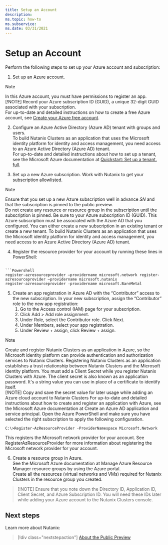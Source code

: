 ```yaml
---
title: Setup an Account
description:  
ms.topic: how-to
ms.subservice:  
ms.date: 03/31/2021
---
```


# Setup an Account

Perform the following steps to set up your Azure account and subscription: 
 
1.	Set up an Azure account. 
> [!NOTE]
> In this Azure account, you must have permissions to register an app.  
> [!NOTE]
> Record your Azure subscription ID (GUID), a unique 32-digit GUID associated with your subscription.  
For up-to-date and detailed instructions on how to create a free Azure account, see [Create your Azure free account](https://azure.microsoft.com/en-us/free/?WT.mc_id=A261C142F).  

2.	Configure an Azure Active Directory (Azure AD) tenant with groups and users.  
To build Nutanix Clusters as an application that uses the Microsoft identity platform for identity and access management, you need access to an Azure Active Directory (Azure AD) tenant.  
For up-to-date and detailed instructions about how to set up a tenant, see the Microsoft Azure documentation at [Quickstart: Set up a tenant. full](https://docs.microsoft.com/en-us/azure/active-directory/develop/quickstart-create-new-tenant). 

3. Set up a new Azure subscription. Work with Nutanix to get your subscription allowlisted.
> [!NOTE]
> Ensure that you set up a new Azure subscription well in advance _SN_ and that the subscription is pinned to the public preview.  
Do not create any resource or resource group in the subscription until the subscription is pinned. 
Be sure to your Azure subscription ID (GUID). 
This Azure subscription must be associated with the Azure AD that you configured. You can either create a new subscription in an existing tenant or create a new tenant. To build Nutanix Clusters as an application that uses the Microsoft identity platform for identity and access management, you need access to an Azure Active Directory (Azure AD) tenant.  
4.	Register the resource provider for your account by running these lines in PowerShell: 
```azurepowershell

```Powershell 
register-azresourceprovider –providername microsoft.network register-azresourceprovider –providername microsoft.nutanix 
register-azresourceprovider -providername microsoft.BareMetal 
```
5.	Create an app registration in Azure AD with the “Contributor” access to the new subscription. 
 In your new subscription, assign the “Contributor” role to the new app registration: 
    1. Go to the Access control (IAM) page for your subscription. 
    2. Click Add > Add role assignment. 
    3. Under Role, select the Contributor role. Click Next. 
    4. Under Members, select your app registration. 
    5. Under Review + assign, click Review + assign. 
> [!NOTE]
> Create and register Nutanix Clusters as an application in Azure, so the Microsoft identity platform can provide authentication and authorization services to Nutanix Clusters. Registering Nutanix Clusters as an application establishes a trust relationship between Nutanix Clusters and the Microsoft identity platform. 
You must add a Client Secret while you register Nutanix Clusters with Azure. The client secret is also known as an application password. It's a string value you can use in place of a certificate to identify itself.  
> [!NOTE] 
> Copy and save the secret value for later usage while adding an Azure cloud account to Nutanix Clusters 
For up-to-date and detailed instructions about how to create and register an application with Azure, see the Microsoft Azure documentation at Create an Azure AD application and service principal. 
Open the Azure PowerShell and make sure you have selected the right subscription to apply the following configuration. 
 
```
C:\>Register-AzResourceProvider -ProviderNamespace Microsoft.Network 
```
This registers the Microsoft network provider for your account. See RegisterAzResourceProvider for more information about registering the Microsoft network provider for your account. 
 
6. Create a resource group in Azure.  
See the Microsoft Azure documentation at Manage Azure Resource Manager resource groups by using the Azure portal.  
Create all the resources (virtual networks and VMs) required for Nutanix Clusters in the resource group you created.  
> [!NOTE] Ensure that you note down the Directory ID, Application ID, Client Secret, and Azure Subscription ID. 
> You will need these IDs later while adding your Azure account to the Nutanix Clusters console. 


 
## Next steps

Learn more about Nutanix:

> [!div class="nextstepaction"]
> [About the Public Preview](about-the-public-preview.md)
